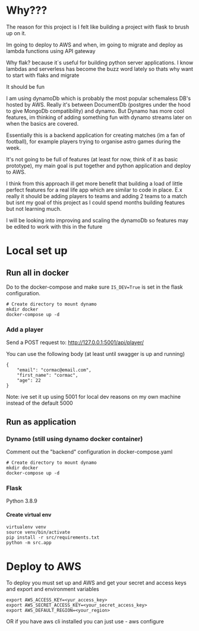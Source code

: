 # Why???
The reason for this project is I felt like building a project with flask to brush up on it. 

Im going to deploy to AWS and when, im going to migrate and deploy as lambda functions using API gateway

Why flak? because it`s useful for building python server applications. I know lambdas and serverless has become the buzz word lately so thats why  want to start with flaks and migrate

It should be fun

I am using dynamoDb which is probably the most popular schemaless DB's hosted by AWS.
Really it's between DocumentDb (postgres under the hood to give MongoDb compatibility) and dynamo.
But Dynamo has more cool features, im thinking of adding something fun with dynamo streams later on when the basics are covered.

Essentially this is a backend application for creating matches (im a fan of football), for example players trying to organise astro games during the week.

It's not going to be full of features (at least for now, think of it as basic prototype), my main goal is put together and python application and deploy to AWS.

I think from this approach ill get more benefit that building a load of little perfect features for a real life app which are similar to code in place. E.x really it should be adding players to teams and adding 2 teams to a match but isnt my goal of this project as I could spend months building features but not learning much.

I will be looking into improving and scaling the dynamoDb so features may be edited to work with this in the future

# Local set up

## Run all in docker
Do to the docker-compose and make sure `IS_DEV=True` is set in the flask configuration.
```
# Create directory to mount dynamo 
mkdir docker
docker-compose up -d
```

### Add a player
Send a POST request to: http://127.0.0.1:5001/api/player/

You can use the following body (at least until swagger is up and running)
```
{
    "email": "cormac@email.com",
    "first_name": "cormac",
    "age": 22
}
```

Note: ive set it up using 5001 for local dev reasons on my own machine instead of the default 5000

## Run as application 

### Dynamo (still using dynamo docker container)
Comment out the "backend" configuration in docker-compose.yaml
```
# Create directory to mount dynamo 
mkdir docker
docker-compose up -d
```

### Flask

Python 3.8.9
#### Create virtual env
```
virtualenv venv
source venv/bin/activate
pip install -r src/requirements.txt
python -m src.app
```

# Deploy to AWS
To deploy you must set up and AWS and get your secret and access keys and export and environment variables
```
export AWS_ACCESS_KEY=<yur_access_key>
export AWS_SECRET_ACCESS_KEY=<your_secret_access_key>
export AWS_DEFAULT_REGION=<your_region>
```

OR if you have aws cli installed you can just use - aws configure
